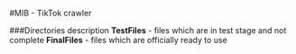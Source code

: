 #MIB - TikTok crawler

###Directories description
**TestFiles**
	- files which are in test stage and not complete
**FinalFiles**
	- files which are officially ready to use
